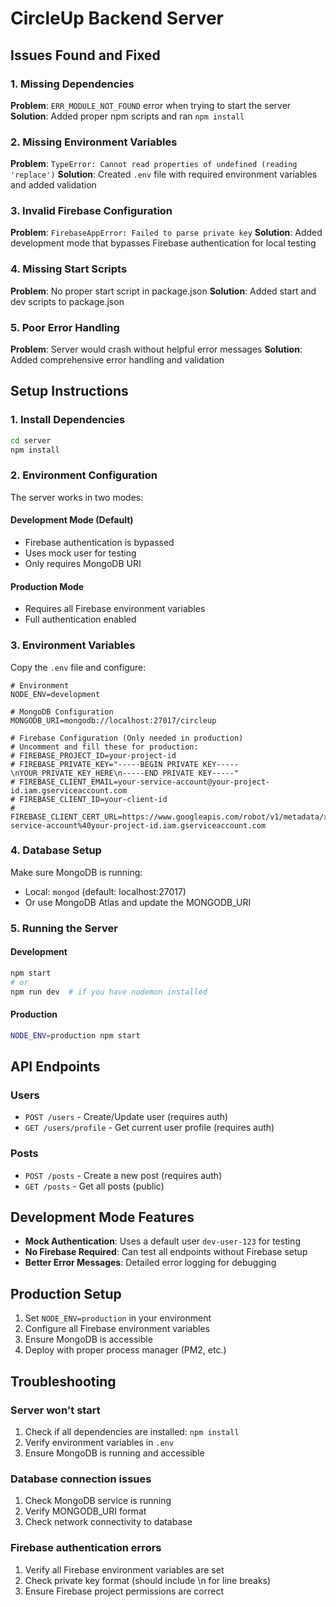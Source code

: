 # CircleUp Backend Server

## Issues Found and Fixed

### 1. Missing Dependencies
**Problem**: `ERR_MODULE_NOT_FOUND` error when trying to start the server
**Solution**: Added proper npm scripts and ran `npm install`

### 2. Missing Environment Variables
**Problem**: `TypeError: Cannot read properties of undefined (reading 'replace')` 
**Solution**: Created `.env` file with required environment variables and added validation

### 3. Invalid Firebase Configuration
**Problem**: `FirebaseAppError: Failed to parse private key`
**Solution**: Added development mode that bypasses Firebase authentication for local testing

### 4. Missing Start Scripts
**Problem**: No proper start script in package.json
**Solution**: Added start and dev scripts to package.json

### 5. Poor Error Handling
**Problem**: Server would crash without helpful error messages
**Solution**: Added comprehensive error handling and validation

## Setup Instructions

### 1. Install Dependencies
```bash
cd server
npm install
```

### 2. Environment Configuration
The server works in two modes:

#### Development Mode (Default)
- Firebase authentication is bypassed
- Uses mock user for testing
- Only requires MongoDB URI

#### Production Mode
- Requires all Firebase environment variables
- Full authentication enabled

### 3. Environment Variables
Copy the `.env` file and configure:

```env
# Environment
NODE_ENV=development

# MongoDB Configuration
MONGODB_URI=mongodb://localhost:27017/circleup

# Firebase Configuration (Only needed in production)
# Uncomment and fill these for production:
# FIREBASE_PROJECT_ID=your-project-id
# FIREBASE_PRIVATE_KEY="-----BEGIN PRIVATE KEY-----\nYOUR_PRIVATE_KEY_HERE\n-----END PRIVATE KEY-----"
# FIREBASE_CLIENT_EMAIL=your-service-account@your-project-id.iam.gserviceaccount.com
# FIREBASE_CLIENT_ID=your-client-id
# FIREBASE_CLIENT_CERT_URL=https://www.googleapis.com/robot/v1/metadata/x509/your-service-account%40your-project-id.iam.gserviceaccount.com
```

### 4. Database Setup
Make sure MongoDB is running:
- Local: `mongod` (default: localhost:27017)
- Or use MongoDB Atlas and update the MONGODB_URI

### 5. Running the Server

#### Development
```bash
npm start
# or
npm run dev  # if you have nodemon installed
```

#### Production
```bash
NODE_ENV=production npm start
```

## API Endpoints

### Users
- `POST /users` - Create/Update user (requires auth)
- `GET /users/profile` - Get current user profile (requires auth)

### Posts
- `POST /posts` - Create a new post (requires auth)
- `GET /posts` - Get all posts (public)

## Development Mode Features

- **Mock Authentication**: Uses a default user `dev-user-123` for testing
- **No Firebase Required**: Can test all endpoints without Firebase setup
- **Better Error Messages**: Detailed error logging for debugging

## Production Setup

1. Set `NODE_ENV=production` in your environment
2. Configure all Firebase environment variables
3. Ensure MongoDB is accessible
4. Deploy with proper process manager (PM2, etc.)

## Troubleshooting

### Server won't start
1. Check if all dependencies are installed: `npm install`
2. Verify environment variables in `.env`
3. Ensure MongoDB is running and accessible

### Database connection issues
1. Check MongoDB service is running
2. Verify MONGODB_URI format
3. Check network connectivity to database

### Firebase authentication errors
1. Verify all Firebase environment variables are set
2. Check private key format (should include \n for line breaks)
3. Ensure Firebase project permissions are correct